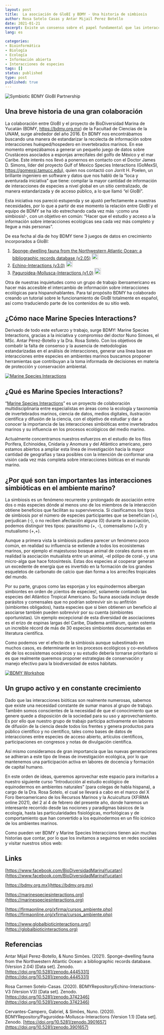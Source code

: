 ```yaml
---
layout: post
title:  La asociación de GloBI y BDMY - Una historia de simbiosis 
author: Rosa Sotelo Casas y Antar Mijail Perez Botello
date: 2021-01-21
excerpt: Existe un consenso sobre el papel fundamental que las interacciones bióticas tienen sobre los procesos ecológicos. Sin embargo, al evaluar la importancia relativa de cada tipo de interacción, la competencia y depredación reciben todo el crédito, mientras que las relaciones simbióticas pasan por meras curiosidades ecológicas. Sin embargo, la simbiosis además de ser un fenómeno frecuente en el medio marino, es responsable en gran medida de la estructura actual de estos ecosistemas. Para dimensionar su importancia es necesario desarrollar métodos integrales de análisis, como los que desarrollamos en el proyecto Marine Species Interactions, BDMY, FC-UNAM, mano a mano con la iniciativa GloBI. Conoce los detalles de este apasionante proyecto leyendo la nota completa.
lang: es

categories:
- Bioinformática
- Biología
- Ecología
- Información abierta
- Interacciones de especies
tags: []
status: published
type: post
published: true
---
```


<div class="figure figure-globi left">
    <img src="/assets/bdmy-collab-diagram.png" alt="Symbiotic BDMY GloBI Partnership"/>
</div>

## Una breve historia de una gran colaboración

La colaboración entre GloBI y el proyecto de BioDiversidad Marina de Yucatán (BDMY, <a href="https://bdmy.org.mx">https://bdmy.org.mx</a>) de la Facultad de Ciencias de la UNAM,  surge alrededor del  año 2016. En BDMY nos encontrábamos buscando una manera de estandarizar la recolecta de información sobre interacciones huésped/hospedero en invertebrados marinos. En ese momento empezábamos a generar un pequeño juego de datos sobre Crustáceos asociados a  esponjas arrecifales del golfo de México y el mar Caribe. Este interés nos llevó a ponernos en contacto con el Doctor James D. Simons, líder del proyecto Gulf of Mexico Species Interactions (GoMexSI, <a href="https://gomexsi.tamucc.edu">https://gomexsi.tamucc.edu</a>), quien nos contactó con Jorrit H. Poelen, un brillante ingeniero en software y datos que nos habló de la “loca y aventurada iniciativa” que tiene: compilar la mayor cantidad de información de interacciones de especies a nivel global en un sitio centralizado, de manera estandarizada y de acceso público, a lo que llamó “el GloBI”.

Esta iniciativa nos pareció estupenda y se ajustó perfectamente a nuestras necesidades, por lo que a partir de ese momento la relación entre GloBI y el equipo de BDMY se ha ido estrechando cada vez más -¡como una simbiosis!-, con un objetivo en común: “Hacer que el estudio y acceso a la información sobre interacciones ecológicas sea cada vez más completo y llegue a más personas”.
 
De esa fecha al día de hoy BDMY tiene 3 juegos de datos en crecimiento incorporados a GloBI:
 
1. [Sponge-dwelling fauna from the Northwestern Atlantic Ocean: a bibliographic records database (v2.05)](#botello2021) <a href="https://www.globalbioticinteractions.org/es/?interactionType=ecologicallyRelatedTo&accordingTo=globi:BDMYRepository/Echino-Interactions&refutes=true&refutes=false"><img src="/assets/globi-small.svg" style="height: 1.5em;"/></a>
2. [Echino-Interactions (v3.0)](#casas2020) <a href="https://www.globalbioticinteractions.org/es/?interactionType=ecologicallyRelatedTo&accordingTo=globi:BDMYRepository/Sponge_Interactions&refutes=true&refutes=false"><img src="/assets/globi-small.svg" style="height: 1.5em;"/></a>
3. [Paguroidea-Mollusca-Interactions (v1.0)](#campero2020) <a href="https://www.globalbioticinteractions.org/es/?interactionType=ecologicallyRelatedTo&accordingTo=globi:BDMYRepository/Paguroidea-Mollusca-Interactions&refutes=true&refutes=false"><img src="/assets/globi-small.svg" style="height: 1.5em;"/></a>

Otra de nuestras inquietudes como un grupo de trabajo iberoamericano es hacer más accesible el intercambio de información sobre interacciones ecológicas para hispanohablantes. Para tal propósito BDMY ha colaborado creando un tutorial sobre le funcionamiento de GloBI totalmente en español, así como traduciendo parte de los contenidos de su sitio web.

## ¿Cómo nace Marine Species Interactions?

Derivado de todo este esfuerzo y trabajo, surge BDMY: Marine Species Interactions, gracias a la iniciativa y compromiso del doctor Nuno Simoes, el MSc. Antar Pérez-Botello y la Dra. Rosa Sotelo. Con los objetivos de combatir la falta de consenso y la ausencia de metodologías estandarizadas en el análisis de interacciones, generar una línea base en interacciones entre especies en ambientes marinos buscamos proponer herramientas que contribuyan a la toma informada de decisiones en materia de protección y conservación ambiental.

<div class="figure figure-globi right">
    <a href="https://marinespeciesinteractions.org"><img src="/assets/bdmy-msi-website-es.png" alt="Marine Species Interactions"/></a>
    
</div>


## ¿Qué es Marine Species Interactions?



“[Marine Species Interactions](https://marinespeciesinteractions.org)” es un proyecto de colaboración multidisciplinaria entre especialistas en áreas como la ecología y taxonomía de invertebrados marinos, ciencia de datos, medios digitales, ilustración científica y difusión de la ciencia, con el objetivo de estudiar y dar a conocer la importancia de las interacciones simbióticas entre invertebrados marinos y su influencia en los procesos ecológicos del medio marino.

Actualmente concentramos nuestros esfuerzos en el estudio de los filos Porifera, Echinoidea, Cnidaria y Anomura y del Atlántico americano, pero estamos abiertos a ampliar esta línea de investigación hacia la mayor cantidad de geografías y taxa posibles con la intención de conformar una visión cada vez más completa sobre interacciones bióticas en el mundo marino.

## ¿Por qué son tan importantes las interacciones simbióticas en el ambiente marino? 

La simbiosis es un fenómeno recurrente y prolongado de asociación entre dos o más especies dónde al menos uno de los miembros de la interacción obtiene beneficios que facilitan su supervivencia. Si clasificamos los tipos de simbiosis por el número de especies participantes que se benefician (+), perjudican (-), o no reciben afectación alguna (0) durante la asociación, podemos distinguir tres tipos: parasitismo (+, -), comensalismo (+,0) y mutualismo (+,+).

Aunque a primera vista la simbiosis pudiera parecer un fenómeno poco común, en realidad su influencia se extiende a todos los ecosistemas marinos, por ejemplo el majestuoso bosque animal de corales duros es en realidad la asociación mutualista entre un animal, -el pólipo de coral-, y una micro-alga que hace fotosíntesis. Estas dos especies al cooperar generan un excedente de energía que es invertido en la formación de los grandes esqueletos de carbonato de calcio que dan forma a los arrecifes tropicales del mundo.

Por su parte, grupos como las esponjas y los equinodermos albergan simbiontes en orden de ¡cientos de especies!, solamente contando las especies del Atlántico Tropical Americano. Su fauna asociada incluye desde parásitos y comensales que no podrían sobrevivir sin su anfitrión (simbiontes obligados), hasta especies que si bien obtienen un beneficio al asociarse también pueden sobrevivir por su cuenta (simbiontes oportunistas). Un  ejemplo excepcional de esta diversidad de asociaciones es el erizo de espinas largas del Caribe, Diadema antillarum, quien ostenta un increíble récord de más de 30 especies simbiontes documentadas en literatura científica.

Como podemos ver el efecto de la simbiosis aunque subestimado en muchos casos, es determinante en los procesos ecológicos y co-evolutivos de de los ecosistemas oceánicos y su estudio debería tornarse prioritario si es que realmente queremos proponer estrategias de conservación y manejo efectivo para la biodiversidad de estos hábitats.

<div class="figure figure-globi left">
    <a href="https://firmaonline.org/xfirma/cursos_ambiente.php"><img src="/assets/bdmy-workshop-es.png" alt="BDMY Workshop"/></a>

</div>

## Un grupo activo y en constante crecimiento

Dado que las interacciones bióticas son realmente numerosas, sabemos que existe una necesidad constante de sumar manos al grupo de trabajo. También somos conscientes de la necesidad de que el conocimiento que se genere quede a disposición de la sociedad para su uso y aprovechamiento. Es por ello que nuestro grupo de trabajo participa activamente en labores de difusión de la ciencia desde todos los frentes y genera productos para público científico y no científico, tales como bases de datos de interacciones entre especies de acceso abierto, artículos científicos, participaciones en congresos y notas de divulgación científica.

Así mismo consideramos de gran importancia que las nuevas generaciones se adhieran a este tipo de líneas de investigación ecológica, por lo que mantenemos una participación activa en labores de docencia y formación de capital humano.

En este orden de ideas, queremos aprovechar este espacio para invitarlos a nuestro siguiente curso “Introducción al estudio ecológico de equinodermos en ambientes naturales” (para colegas de habla hispana), a cargo de la Dra. Rosa Sotelo,  el cual se llevará a cabo en el marco del X Foro Iberoamericano de los Recursos Marinos y la Acuicultura (XFIRMA online 2021), del 2 al 4 de febrero del presente año, donde haremos un interesante recorrido desde las nociones y paradigmas básicos de la ecología, hasta las particularidades fisiológicas, morfológicas y de comportamiento que han convertido a los equinodermos en un filo icónico de los ambientes marinos.

Como pueden ver BDMY y Marine Species Interaccions tienen aún muchas historias que contar, por lo que los invitamos a seguirnos en redes sociales y visitar nuestros sitios web:

## Links 

[https://www.facebook.com/BioDiversidadMarinaYucatan](https://www.facebook.com/BioDiversidadMarinaYucatan)

[https://bdmy.org.mx](https://bdmy.org.mx)

[https://marinespeciesinteractions.org](https://marinespeciesinteractions.org)

[https://firmaonline.org/xfirma/cursos_ambiente.php](https://firmaonline.org/xfirma/cursos_ambiente.php)

[https://www.globalbioticinteractions.org/](https://globalbioticinteractions.org)

## Referencias

<span id="botello2021">Antar Mijail Perez-Botello, & Nuno Simões. (2021). Sponge-dwelling fauna from the Northwestern Atlantic Ocean: a bibliographic records database. (Version 2.04) [Data set]. Zenodo. [https://doi.org/10.5281/zenodo.4445331](https://doi.org/10.5281/zenodo.4445331)</span>

<span id="casas2020">Rosa Carmen Sotelo-Casas. (2020). BDMYRepository/Echino-Interactions-V3 (Version V3) [Data set]. Zenodo. [https://doi.org/10.5281/zenodo.3742346](https://doi.org/10.5281/zenodo.3742346)</span>

<span id="campero2020">Cervantes-Campero, Gabriel, & Simões, Nuno. (2020). BDMYRepository/Paguroidea-Mollusca-Interactions (Version 1.1) [Data set]. Zenodo. [https://doi.org/10.5281/zenodo.3901657](https://doi.org/10.5281/zenodo.3901657)</span>

